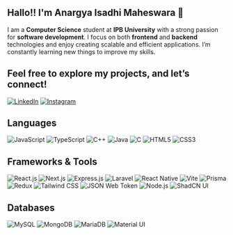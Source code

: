 ## Hallo!! I'm **Anargya Isadhi Maheswara** 👋

I am a **Computer Science** student at **IPB University** with a strong passion for **software development**. I focus on both **frontend** and **backend** technologies and enjoy creating scalable and efficient applications. I’m constantly learning new things to improve my skills.

## Feel free to explore my projects, and let’s connect!
[![LinkedIn](https://img.shields.io/badge/LinkedIn-0A66C2?style=for-the-badge&logo=linkedin&logoColor=white)](https://www.linkedin.com/in/anargyaisadhim/) [![Instagram](https://img.shields.io/badge/Instagram-E4405F?style=for-the-badge&logo=instagram&logoColor=white)](https://www.instagram.com/anargya_gy/)


## Languages
![JavaScript](https://img.shields.io/badge/JavaScript-F7DF1E?style=for-the-badge&logo=javascript&logoColor=black) ![TypeScript](https://img.shields.io/badge/TypeScript-007ACC?style=for-the-badge&logo=typescript&logoColor=white) ![C++](https://img.shields.io/badge/C%2B%2B-00599C?style=for-the-badge&logo=c%2B%2B&logoColor=white) ![Java](https://img.shields.io/badge/Java-007396?style=for-the-badge&logo=java&logoColor=white) ![C](https://img.shields.io/badge/C-A8B9CC?style=for-the-badge&logo=c&logoColor=black) ![HTML5](https://img.shields.io/badge/HTML5-E34F26?style=for-the-badge&logo=html5&logoColor=white) ![CSS3](https://img.shields.io/badge/CSS3-1572B6?style=for-the-badge&logo=css3&logoColor=white)

## Frameworks & Tools
![React.js](https://img.shields.io/badge/React.js-61DAFB?style=for-the-badge&logo=react&logoColor=black) ![Next.js](https://img.shields.io/badge/Next.js-000000?style=for-the-badge&logo=nextdotjs&logoColor=white) ![Express.js](https://img.shields.io/badge/Express.js-000000?style=for-the-badge&logo=express&logoColor=white) ![Laravel](https://img.shields.io/badge/Laravel-FF2D20?style=for-the-badge&logo=laravel&logoColor=white) ![React Native](https://img.shields.io/badge/React%20Native-61DAFB?style=for-the-badge&logo=react&logoColor=black) ![Vite](https://img.shields.io/badge/Vite-646CFF?style=for-the-badge&logo=vite&logoColor=white) ![Prisma](https://img.shields.io/badge/Prisma-2D3748?style=for-the-badge&logo=prisma&logoColor=white) ![Redux](https://img.shields.io/badge/Redux-764ABC?style=for-the-badge&logo=redux&logoColor=white) ![Tailwind CSS](https://img.shields.io/badge/Tailwind%20CSS-06B6D4?style=for-the-badge&logo=tailwind-css&logoColor=white) ![JSON Web Token](https://img.shields.io/badge/JSON%20Web%20Token-000000?style=for-the-badge&logo=json-web-tokens&logoColor=white) ![Node.js](https://img.shields.io/badge/Node.js-339933?style=for-the-badge&logo=node.js&logoColor=white) ![ShadCN UI](https://img.shields.io/badge/ShadCN%20UI-000000?style=for-the-badge&logo=shadcn&logoColor=white)

## Databases
![MySQL](https://img.shields.io/badge/MySQL-4479A1?style=for-the-badge&logo=mysql&logoColor=white) ![MongoDB](https://img.shields.io/badge/MongoDB-47A248?style=for-the-badge&logo=mongodb&logoColor=white) ![MariaDB](https://img.shields.io/badge/MariaDB-003545?style=for-the-badge&logo=mariadb&logoColor=white) ![Material UI](https://img.shields.io/badge/Material%20UI-0081CB?style=for-the-badge&logo=material-ui&logoColor=white)

